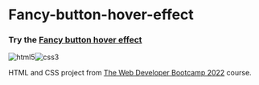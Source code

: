 # Fancy-button-hover-effect

### Try the [Fancy button hover effect](https://guillaumeauger85.github.io/Fancy-button-hover-effect/)

![html5](https://user-images.githubusercontent.com/49698792/182226231-08371373-e9ac-400d-a151-ad327d051714.png)![css3](https://user-images.githubusercontent.com/49698792/182226241-6478de58-1d86-4876-834a-b59880a09b8a.png)

HTML and CSS project from [The Web Developer Bootcamp 2022](https://www.udemy.com/course/the-web-developer-bootcamp/) course.



